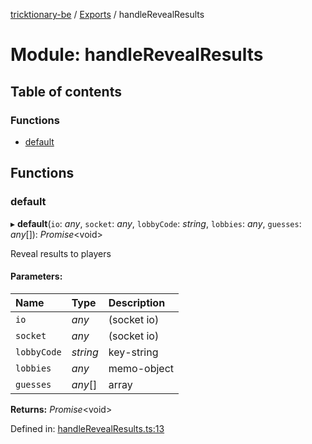[tricktionary-be](../README.md) / [Exports](../modules.md) / handleRevealResults

# Module: handleRevealResults

## Table of contents

### Functions

- [default](handlerevealresults.md#default)

## Functions

### default

▸ **default**(`io`: *any*, `socket`: *any*, `lobbyCode`: *string*, `lobbies`: *any*, `guesses`: *any*[]): *Promise*<void\>

Reveal results to players

#### Parameters:

Name | Type | Description |
:------ | :------ | :------ |
`io` | *any* | (socket io)   |
`socket` | *any* | (socket io)   |
`lobbyCode` | *string* | key-string   |
`lobbies` | *any* | memo-object   |
`guesses` | *any*[] | array    |

**Returns:** *Promise*<void\>

Defined in: [handleRevealResults.ts:13](https://github.com/story-squad/tricktionary-be/blob/6466b77/src/sockets/handleRevealResults.ts#L13)

